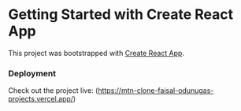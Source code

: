 # Getting Started with Create React App

This project was bootstrapped with [Create React App](https://github.com/facebook/create-react-app).

### Deployment

Check out the project live: (https://mtn-clone-faisal-odunugas-projects.vercel.app/)


